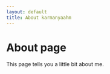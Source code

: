 ```yaml
---
layout: default
title: About karmanyaahm
---
```

# About page

This page tells you a little bit about me.

